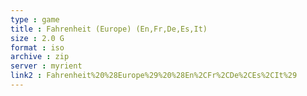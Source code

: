 ```yaml
---
type : game
title : Fahrenheit (Europe) (En,Fr,De,Es,It)
size : 2.0 G
format : iso
archive : zip
server : myrient
link2 : Fahrenheit%20%28Europe%29%20%28En%2CFr%2CDe%2CEs%2CIt%29
---
```

